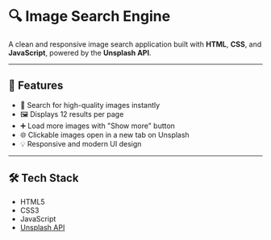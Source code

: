 # 🔍 Image Search Engine

A clean and responsive image search application built with **HTML**, **CSS**, and **JavaScript**, powered by the **Unsplash API**.

---

## 📸 Features

- 🔎 Search for high-quality images instantly
- 🖼️ Displays 12 results per page
- ➕ Load more images with "Show more" button
- 🌐 Clickable images open in a new tab on Unsplash
- 💡 Responsive and modern UI design

---

## 🛠️ Tech Stack

- HTML5
- CSS3
- JavaScript
- [Unsplash API](https://unsplash.com/developers)

